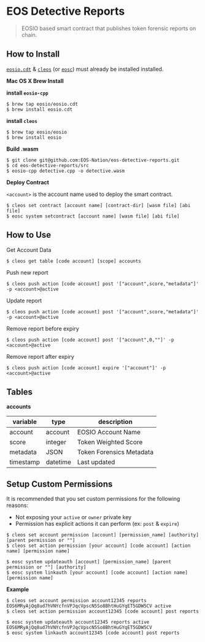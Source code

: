 # EOS Detective Reports

> EOSIO based smart contract that publishes token forensic reports on chain.

## How to Install

[`eosio.cdt`](https://github.com/EOSIO/eosio.cdt) & [`cleos`](https://github.com/EOSIO/eos) (or [`eosc`](https://github.com/eoscanada/eosc)) must already be installed installed.

**Mac OS X Brew Install**

**install `eosio-cpp`**
```
$ brew tap eosio/eosio.cdt
$ brew install eosio.cdt
```
**install `cleos`**
```
$ brew tap eosio/eosio
$ brew install eosio
```

**Build .wasm**

```
$ git clone git@github.com:EOS-Nation/eos-detective-reports.git
$ cd eos-detective-reports/src
$ eosio-cpp detective.cpp -o detective.wasm
```

**Deploy Contract**

`<account>` is the account name used to deploy the smart contract.

```
$ cleos set contract [account name] [contract-dir] [wasm file] [abi file]
$ eosc system setcontract [account name] [wasm file] [abi file]
```

## How to Use

Get Account Data

```
$ cleos get table [code account] [scope] accounts
```

Push new report

```
$ cleos push action [code account] post '["account",score,"metadata"]' -p <account>@active
```

Update report

```
$ cleos push action [code account] post '["account",score,"metadata"]' -p <account>@active
```

Remove report before expiry

```
$ cleos push action [code account] post '["account",0,""]' -p <account>@active
```

Remove report after expiry

```
$ cleos push action [code account] expire '["account"]' -p <account>@active
```

## Tables

**accounts**

| variable  | type    | description        |
|-----------|---------|--------------------|
| account   | account | EOSIO Account Name |
| score     | integer | Token Weighted Score     |
| metadata  | JSON    | Token Forensics Metadata |
| timestamp | datetime| Last updated             |

## Setup Custom Permissions

It is recommended that you set custom permissions for the following reasons:
- Not exposing your `active` or `owner` private key
- Permission has explicit actions it can perform (ex: `post` & `expire`)

```
$ cleos set account permission [account] [permission_name] [authority] [parent permission or ""]
$ cleos set action permission [your account] [code account] [action name] [permission name]

$ eosc system updateauth [account] [permission_name] [parent permission or ""] [authority]
$ eosc system linkauth [your account] [code account] [action name] [permission name]
```

**Example**

```
$ cleos set account permission account12345 reports EOS6MRyAjQq8ud7hVNYcfnVPJqcVpscN5So8BhtHuGYqET5GDW5CV active
$ cleos set action permission account12345 [code account] post reports

$ eosc system updateauth account12345 reports active EOS6MRyAjQq8ud7hVNYcfnVPJqcVpscN5So8BhtHuGYqET5GDW5CV
$ eosc system linkauth account12345 [code account] post reports
```